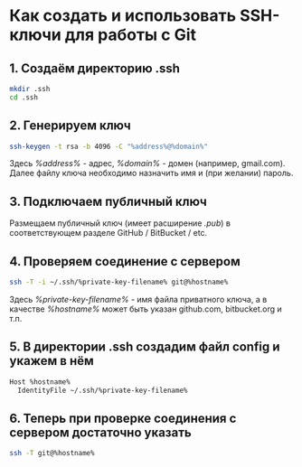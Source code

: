 # Как создать и использовать SSH-ключи для работы с Git

## 1. Создаём директорию .ssh

``` bash
mkdir .ssh
cd .ssh
```

## 2. Генерируем ключ

``` bash
ssh-keygen -t rsa -b 4096 -C "%address%@%domain%"
```

Здесь _%address%_ - адрес, _%domain%_ - домен (например, gmail.com).  
Далее файлу ключа необходимо назначить имя и (при желании) пароль.

## 3. Подключаем публичный ключ

Размещаем публичный ключ (имеет расширение _.pub_) в соответствующем разделе GitHub / BitBucket / etc.

## 4. Проверяем соединение с сервером

``` bash
ssh -T -i ~/.ssh/%private-key-filename% git@%hostname%
```

Здесь _%private-key-filename%_ - имя файла приватного ключа, а в качестве _%hostname%_ может быть указан github.com, bitbucket.org и т.п.

## 5. В директории .ssh создадим файл **config** и укажем в нём

``` bash
Host %hostname%
  IdentityFile ~/.ssh/%private-key-filename%
```

## 6. Теперь при проверке соединения с сервером достаточно указать

``` bash
ssh -T git@%hostname%
```
